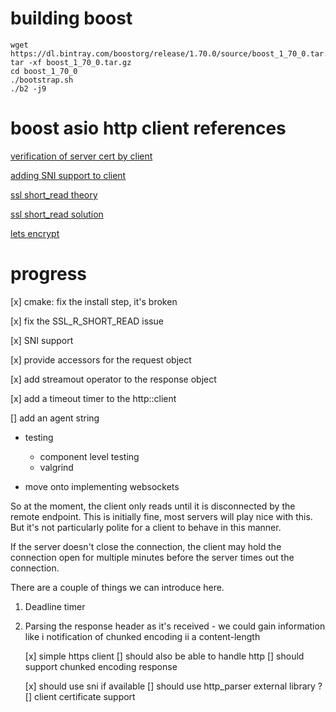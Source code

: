 # building boost

    wget https://dl.bintray.com/boostorg/release/1.70.0/source/boost_1_70_0.tar.gz
    tar -xf boost_1_70_0.tar.gz
    cd boost_1_70_0
    ./bootstrap.sh
    ./b2 -j9


# boost asio http client references

[verification of server cert by client](https://stackoverflow.com/questions/16890339/how-to-verify-client-certificates-using-boostasio-ssl)

[adding SNI support to client](https://www.boost.org/doc/libs/develop/libs/beast/example/http/client/async-ssl/http_client_async_ssl.cpp)

[ssl short_read theory](https://stackoverflow.com/questions/25587403/boost-asio-ssl-async-shutdown-always-finishes-with-an-error)

[ssl short_read solution](https://stackoverflow.com/questions/22575315/how-to-gracefully-shutdown-a-boost-asio-ssl-client)

[lets encrypt](https://letsencrypt.org/)


# progress

[x] cmake: fix the install step, it's broken

[x] fix the SSL_R_SHORT_READ issue

[x] SNI support

[x] provide accessors for the request object

[x] add streamout operator to the response object

[x] add a timeout timer to the http::client

[] add an agent string

- testing
    - component level testing
    - valgrind

- move onto implementing websockets


So at the moment, the client only reads until it is disconnected by the remote endpoint.  This is initially fine, most servers will play nice with this.  But it's not particularly polite for a client to behave in this manner.

If the server doesn't close the connection, the client may hold the connection open for multiple minutes before the server times out the connection.

There are a couple of things we can introduce here.

1.  Deadline timer

2.  Parsing the response header as it's received - we could gain information like
    i  notification of chunked encoding
    ii a content-length

    [x] simple https client
    [] should also be able to handle http
    [] should support chunked encoding response

    [x] should use sni if available
    [] should use http_parser external library ?
    [] client certificate support
